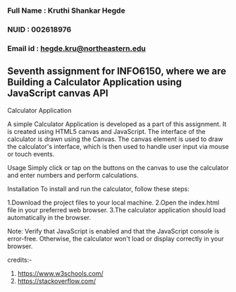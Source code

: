 ### Full Name : Kruthi Shankar Hegde
### NUID : 002618976
### Email id : hegde.kru@northeastern.edu

## Seventh assignment for INFO6150, where we are Building a Calculator Application using JavaScript canvas API
 
Calculator Application


A simple Calculator Application is developed as a part of this assignment. It is created using HTML5 canvas and JavaScript. The interface of the calculator is drawn using the Canvas.  The canvas element is used to draw the calculator's interface, which is then used to handle user input via mouse or touch events.



Usage
Simply click or tap on the buttons on the canvas to use the calculator and enter numbers and perform calculations.


Installation
To install and run the calculator, follow these steps:

1.Download the project files to your local machine.
2.Open the index.html file in your preferred web browser.
3.The calculator application should load automatically in the browser.


Note: Verify that JavaScript is enabled and that the JavaScript console is error-free. Otherwise, the calculator won't load or display correctly in your browser.




credits:- 
1) https://www.w3schools.com/
2) https://stackoverflow.com/